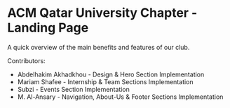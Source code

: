 # ACM Qatar University Chapter - Landing Page

A quick overview of the main benefits and features of our club.

Contributors:

- Abdelhakim Akhadkhou - Design & Hero Section Implementation
- Mariam Shafee - Internship & Team Sections Implementation
- Subzi - Events Section Implementation
- M. Al-Ansary - Navigation, About-Us & Footer Sections Implementation
